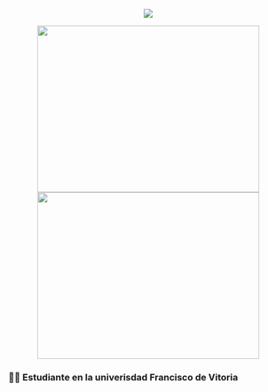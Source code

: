<p align="center"><a href="https://github.com/anuraghazra/github-readme-stats">
  <img align="center" src="https://github-readme-stats.vercel.app/api?username=fernando5514&show_icons=true&theme=tokyonight" />
</a></p>

<p align="center">
  <a href="https://wakatime.com/@fernando5514">
    <img align="center" width="400" height="300"  src="https://wakatime.com/share/@fernando5514/64c9a046-f234-44ce-a5f0-9e8bc2fd36f1.svg" />
  </a>
  
  <a href="https://wakatime.com/@fernando5514">
    <img align="center" width="400" height="300"  src="https://wakatime.com/share/@fernando5514/318a6baa-ddeb-4bdc-a540-d4db496082bf.svg" />
  </a>
</p>



### 👨‍🎓 Estudiante en la univerisdad Francisco de Vitoria

